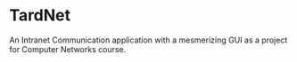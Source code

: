# TardNet
An Intranet Communication application with a mesmerizing GUI as a project for Computer Networks course.
